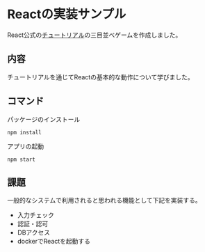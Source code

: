 # Reactの実装サンプル

React公式の[チュートリアル](https://ja.react.dev/learn/tutorial-tic-tac-toe)の三目並べゲームを作成しました。

## 内容

チュートリアルを通じてReactの基本的な動作について学びました。

## コマンド

パッケージのインストール
```
npm install
```

アプリの起動
```
npm start
```

## 課題

一般的なシステムで利用されると思われる機能として下記を実装する。

- 入力チェック
- 認証・認可
- DBアクセス
- dockerでReactを起動する